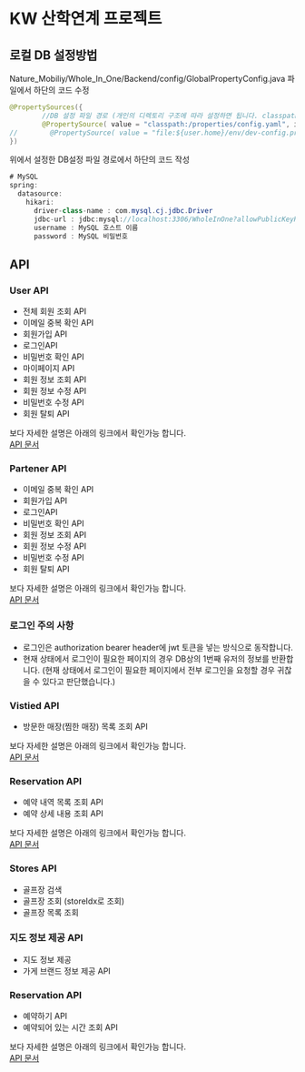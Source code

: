 # KW 산학연계 프로젝트


## 로컬 DB 설정방법

Nature_Mobiliy/Whole_In_One/Backend/config/GlobalPropertyConfig.java 파일에서 하단의 코드 수정

```java
@PropertySources({
        //DB 설정 파일 경로 (개인의 디렉토리 구조에 따라 설정하면 됩니다. classpath = src/main/resources)
        @PropertySource( value = "classpath:/properties/config.yaml", ignoreResourceNotFound = true )
//        @PropertySource( value = "file:${user.home}/env/dev-config.properties", ignoreResourceNotFound = true) // 배포시 배포 환경의 디렉토리 주소
})

```

위에서 설정한 DB설정 파일 경로에서 하단의 코드 작성

```java
# MySQL
spring:
  datasource:
    hikari:
      driver-class-name : com.mysql.cj.jdbc.Driver
      jdbc-url : jdbc:mysql://localhost:3306/WholeInOne?allowPublicKeyRetrieval=true&useUnicode=true&characterEncoding=utf8&useSSL=false
      username : MySQL 호스트 이름
      password : MySQL 비밀번호
```

## API 
### User API 
* 전체 회원 조회 API  
* 이메일 중복 확인 API  
* 회원가입 API  
* 로그인API  
* 비밀번호 확인 API  
* 마이페이지 API  
* 회원 정보 조회 API  
* 회원 정보 수정 API  
* 비밀번호 수정 API  
* 회원 탈퇴 API  
  
보다 자세한 설명은 아래의 링크에서 확인가능 합니다.<br>
[API 문서](https://documenter.getpostman.com/view/18157329/UVR8o7nG)

### Partener API 
* 이메일 중복 확인 API  
* 회원가입 API  
* 로그인API  
* 비밀번호 확인 API  
* 회원 정보 조회 API  
* 회원 정보 수정 API  
* 비밀번호 수정 API  
* 회원 탈퇴 API  

보다 자세한 설명은 아래의 링크에서 확인가능 합니다.<br>
[API 문서](https://documenter.getpostman.com/view/18157329/UVR8o7nG)

### 로그인 주의 사항
* 로그인은 authorization bearer header에 jwt 토큰을 넣는 방식으로 동작합니다. 
* 현재 상태에서 로그인이 필요한 페이지의 경우 DB상의 1번째 유저의 정보를 반환합니다. 
  (현재 상태에서 로그인이 필요한 페이지에서 전부 로그인을 요청할 경우 귀찮을 수 있다고 판단했습니다.)

### Vistied API 
* 방문한 매장(찜한 매장) 목록 조회 API

보다 자세한 설명은 아래의 링크에서 확인가능 합니다.<br>
[API 문서](https://documenter.getpostman.com/view/18157329/UVR8o7nG)

### Reservation API 
* 예약 내역 목록 조회 API
* 예약 상세 내용 조회 API

보다 자세한 설명은 아래의 링크에서 확인가능 합니다.<br>
[API 문서](https://documenter.getpostman.com/view/18157329/UVR8o7nG)

### Stores API
* 골프장 검색
* 골프장 조회 (storeIdx로 조회)
* 골프장 목록 조회

### 지도 정보 제공 API
* 지도 정보 제공
* 가게 브랜드 정보 제공 API

### Reservation API
* 예약하기 API
* 예약되어 있는 시간 조회 API

보다 자세한 설명은 아래의 링크에서 확인가능 합니다.<br>
[API 문서](https://documenter.getpostman.com/view/14269013/UVJZoJC2)


  
